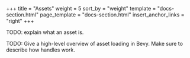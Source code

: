 +++
title = "Assets"
weight = 5
sort_by = "weight"
template = "docs-section.html"
page_template = "docs-section.html"
insert_anchor_links = "right"
+++

TODO: explain what an asset is.

TODO: Give a high-level overview of asset loading in Bevy. Make sure to describe how handles work.
